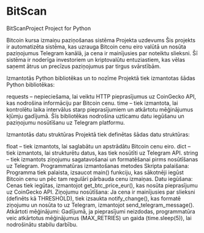 # BitScan
BitScanProject
Project for Python

Bitcoin kursa izmaiņu paziņošanas sistēma
Projekta uzdevums
Šis projekts ir automatizēta sistēma, kas uzrauga Bitcoin cenu eiro valūtā un nosūta paziņojumus Telegram kanālā, ja cena ir mainījusies par noteiktu slieksni. Šī sistēma ir noderīga investoriem un kriptovalūtu entuziastiem, kas vēlas saņemt ātrus un precīzus paziņojumus par tirgus svārstībām.

Izmantotās Python bibliotēkas un to nozīme
Projektā tiek izmantotas šādas Python bibliotēkas:

requests – nepieciešama, lai veiktu HTTP pieprasījumus uz CoinGecko API, kas nodrošina informāciju par Bitcoin cenu.
time – tiek izmantota, lai kontrolētu laika intervālus starp pieprasījumiem un atkārtotu mēģinājumus kļūmju gadījumā.
Šīs bibliotēkas nodrošina uzticamu datu iegūšanu un paziņojumu nosūtīšanu uz Telegram platformu.

Izmantotās datu struktūras
Projektā tiek definētas šādas datu struktūras:

float – tiek izmantots, lai saglabātu un apstrādātu Bitcoin cenu eiro.
dict – tiek izmantots, lai strukturētu datus, kas tiek nosūtīti uz Telegram API.
string – tiek izmantots ziņojumu sagatavošanai un formatēšanai pirms nosūtīšanas uz Telegram.
Programmatūras izmantošanas metodes
Skripta palaišana: Programma tiek palaista, izsaucot main() funkciju, kas sākotnēji iegūst Bitcoin cenu un pēc tam regulāri pārbauda cenu izmaiņas.
Datu iegūšana: Cenas tiek iegūtas, izmantojot get_btc_price_eur(), kas nosūta pieprasījumu uz CoinGecko API.
Ziņojumu nosūtīšana: Ja cena ir mainījusies par slieksni (definēts kā THRESHOLD), tiek izsaukta notify_change(), kas formatē ziņojumu un nosūta to uz Telegram, izmantojot send_telegram_message().
Atkārtoti mēģinājumi: Gadījumā, ja pieprasījumi neizdodas, programmatūra veic atkārtotus mēģinājumus (MAX_RETRIES) un gaida (time.sleep(5)), lai nodrošinātu stabilu darbību.

